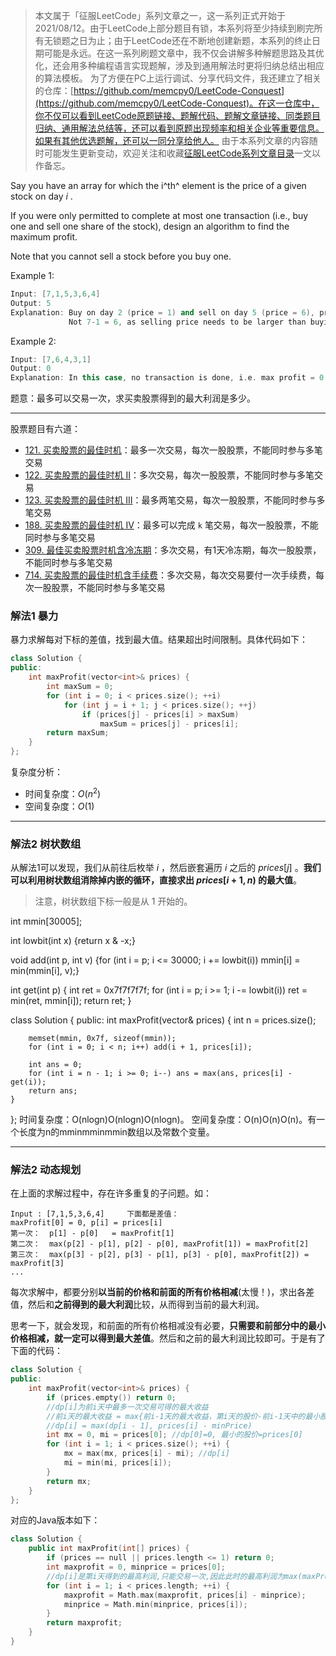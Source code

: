 > 本文属于「征服LeetCode」系列文章之一，这一系列正式开始于2021/08/12。由于LeetCode上部分题目有锁，本系列将至少持续到刷完所有无锁题之日为止；由于LeetCode还在不断地创建新题，本系列的终止日期可能是永远。在这一系列刷题文章中，我不仅会讲解多种解题思路及其优化，还会用多种编程语言实现题解，涉及到通用解法时更将归纳总结出相应的算法模板。
> <b></b>
> 为了方便在PC上运行调试、分享代码文件，我还建立了相关的仓库：[https://github.com/memcpy0/LeetCode-Conquest](https://github.com/memcpy0/LeetCode-Conquest)。在这一仓库中，你不仅可以看到LeetCode原题链接、题解代码、题解文章链接、同类题目归纳、通用解法总结等，还可以看到原题出现频率和相关企业等重要信息。如果有其他优选题解，还可以一同分享给他人。
> <b></b>
> 由于本系列文章的内容随时可能发生更新变动，欢迎关注和收藏[征服LeetCode系列文章目录](https://memcpy0.blog.csdn.net/article/details/119656559)一文以作备忘。

Say you have an array for which the i^th^ element is the price of a given stock on day *i* .

If you were only permitted to complete at most one transaction (i.e., buy one and sell one share of the stock), design an algorithm to find the maximum profit.

Note that you cannot sell a stock before you buy one.

Example 1:
```cpp
Input: [7,1,5,3,6,4]
Output: 5
Explanation: Buy on day 2 (price = 1) and sell on day 5 (price = 6), profit = 6-1 = 5.
             Not 7-1 = 6, as selling price needs to be larger than buying price.
```
Example 2:
```cpp
Input: [7,6,4,3,1]
Output: 0
Explanation: In this case, no transaction is done, i.e. max profit = 0.
```

题意：最多可以交易一次，求买卖股票得到的最大利润是多少。

---
股票题目有六道：
- [121. 买卖股票的最佳时机](https://leetcode.cn/problems/best-time-to-buy-and-sell-stock)：最多一次交易，每次一股股票，不能同时参与多笔交易
- [122. 买卖股票的最佳时机 II](https://leetcode.cn/problems/best-time-to-buy-and-sell-stock-ii/)：多次交易，每次一股股票，不能同时参与多笔交易
- [123. 买卖股票的最佳时机 III](https://leetcode.cn/problems/best-time-to-buy-and-sell-stock-iii/)：最多两笔交易，每次一股股票，不能同时参与多笔交易
- [188. 买卖股票的最佳时机 IV](https://leetcode.cn/problems/best-time-to-buy-and-sell-stock-iv/)：最多可以完成 `k` 笔交易，每次一股股票，不能同时参与多笔交易
- [309. 最佳买卖股票时机含冷冻期](https://leetcode.cn/problems/best-time-to-buy-and-sell-stock-with-cooldown/)：多次交易，有1天冷冻期，每次一股股票，不能同时参与多笔交易
- [714. 买卖股票的最佳时机含手续费](https://leetcode.cn/problems/best-time-to-buy-and-sell-stock-with-transaction-fee/)：多次交易，每次交易要付一次手续费，每次一股股票，不能同时参与多笔交易

### 解法1 暴力
暴力求解每对下标的差值，找到最大值。结果超出时间限制。具体代码如下：
```cpp
class Solution {
public:
    int maxProfit(vector<int>& prices) {
        int maxSum = 0;
        for (int i = 0; i < prices.size(); ++i) 
            for (int j = i + 1; j < prices.size(); ++j) 
                if (prices[j] - prices[i] > maxSum)
                    maxSum = prices[j] - prices[i];
        return maxSum; 
    }
};
```
复杂度分析：
- 时间复杂度：$O(n^2)$
- 空间复杂度：$O(1)$

---
### 解法2 树状数组
从解法1可以发现，我们从前往后枚举 $i$ ，然后嵌套遍历 $i$ 之后的 $prices[j]$ 。**我们可以利用树状数组消除掉内嵌的循环，直接求出 $prices[i + 1, n)$ 的最大值**。
> 注意，树状数组下标一般是从 $1$ 开始的。

int mmin[30005];

int lowbit(int x) {return x & -x;}

void add(int p, int v) {for (int i = p; i <= 30000; i += lowbit(i)) mmin[i] = min(mmin[i], v);}

int get(int p) {
    int ret = 0x7f7f7f7f;
    for (int i = p; i >= 1; i -= lowbit(i)) ret = min(ret, mmin[i]);
    return ret;
}

class Solution {
public:
    int maxProfit(vector<int>& prices) {
        int n = prices.size();
        
        memset(mmin, 0x7f, sizeof(mmin));
        for (int i = 0; i < n; i++) add(i + 1, prices[i]);
        
        int ans = 0;
        for (int i = n - 1; i >= 0; i--) ans = max(ans, prices[i] - get(i));
        return ans;
    }
};
时间复杂度：O(nlogn)O(nlogn)O(nlogn)。 空间复杂度：O(n)O(n)O(n)。有一个长度为n的mminmminmmin数组以及常数个变量。


---
### 解法2 动态规划
在上面的求解过程中，存在许多重复的子问题。如：
```
Input : [7,1,5,3,6,4]	  下面都是差值：
maxProfit[0] = 0, p[i] = prices[i]
第一次：  p[1] - p[0]   = maxProfit[1] 
第二次：  max(p[2] - p[1], p[2] - p[0], maxProfit[1]) = maxProfit[2]
第三次：  max(p[3] - p[2], p[3] - p[1], p[3] - p[0], maxProfit[2]) = maxProfit[3]
...
```
每次求解中，都要分别**以当前的价格和前面的所有价格相减**(太慢！)，求出各差值，然后和**之前得到的最大利润**比较，从而得到当前的最大利润。

思考一下，就会发现，和前面的所有价格相减没有必要，**只需要和前部分中的最小价格相减，就一定可以得到最大差值**。然后和之前的最大利润比较即可。于是有了下面的代码：
```cpp
class Solution {
public:
    int maxProfit(vector<int>& prices) { 
        if (prices.empty()) return 0;  
        //dp[i]为前i天中最多一次交易可得的最大收益
        //前i天的最大收益 = max{前i-1天的最大收益，第i天的股价-前i-1天中的最小股价}
        //dp[i] = max(dp[i - 1], prices[i] - minPrice)
        int mx = 0, mi = prices[0]; //dp[0]=0, 最小的股价=prices[0]
        for (int i = 1; i < prices.size(); ++i) { 
            mx = max(mx, prices[i] - mi); //dp[i]
            mi = min(mi, prices[i]);
        }
        return mx;
    }
};
```
对应的Java版本如下：
```cpp
class Solution {
    public int maxProfit(int[] prices) {
        if (prices == null || prices.length <= 1) return 0;
        int maxprofit = 0, minprice = prices[0];
        //dp[i]是第i天得到的最高利润,只能交易一次,因此此时的最高利润为max(maxProfit, 此时的价格-之前的最低价格)
        for (int i = 1; i < prices.length; ++i) { 
            maxprofit = Math.max(maxprofit, prices[i] - minprice);
            minprice = Math.min(minprice, prices[i]);
        }
        return maxprofit;
    }
}
```

 